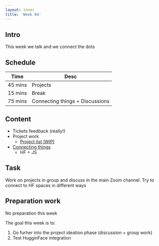```yaml
---
layout: inner
title: 'Week 04'
---
```


## Intro

This week we talk and we connect the dots

## Schedule

| Time    | Desc                            |
| ------- | ------------------------------- |
| 45 mins | Projects                        |
| 15 mins | Break                           |
| 75 mins | Connecting things + Discussions |

## Content

- Tickets feedback (really!)
- Project work
  - [Project list (WIP)](./projects.md)
- [Connecting things](#)
  - HF + JS

## Task

Work on projects in group and discuss in the main Zoom channel. Try to connect to HF spaces in different ways

## Preparation work

No preparation this week

The goal this week is to:

1. Go furher into the project ideation phase (discussion + group work)
3. Test HugginFace integration
